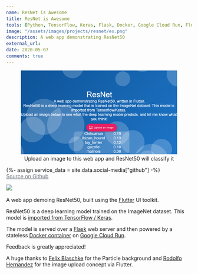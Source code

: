 ```yaml
---
name: ResNet is Awesome
title: ResNet is Awesome
tools: [Python, TensorFlow, Keras, Flask, Docker, Google Cloud Run, Flutter]
image: "/assets/images/projects/resnet/ex.png"
description: A web app demonstrating ResNet50 
external_url: 
date: 2020-05-07
comments: true
---
```


<figure class="figure w-100" style="text-align:center;">
		<img src="/assets/images/projects/resnet/ex.png" class="figure-img img-fluid rounded" alt="Upload an image to this web app and ResNet50 will classify it" >
			<figcaption class="figure-caption text-center"> Upload an image to this web app and ResNet50 will classify it </figcaption>
</figure>

{%- assign service_data = site.data.social-media["github"] -%}    
<a class="social mx-1"  href="https://github.com/btphan95/resnet50-frontend"
   style="color: #6c757d"
   onMouseOver="this.style.color='#000000'"
   onMouseOut="this.style.color='#6c757d'">
  <i class="{{ service_data.icon }} fa-1x"></i>
  Source on Github
</a>


[<img src="https://img.shields.io/badge/live-demo-blueviolet?style=for-the-badge&logo=appveyor?">](http://resnet.surge.sh)


A web app demoing ResNet50, built using the [Flutter](https://flutter.dev/) UI toolkit.

ResNet50 is a deep learning model trained on the ImageNet dataset. This model is [imported from TensorFlow / Keras](https://keras.io/api/applications/resnet/#resnet50-function). 

The model is served over a [Flask](https://flask.palletsprojects.com/en/1.1.x/) web server and then powered by a stateless [Docker container](https://www.docker.com/resources/what-container) on [Google Cloud Run](https://cloud.google.com/run).

Feedback is greatly appreciated!

A huge thanks to [Felix Blaschke](https://github.com/felixblaschke) for the Particle background and [Rodolfo Hernandez](https://github.com/rjcalifornia) for the image upload concept via Flutter.

